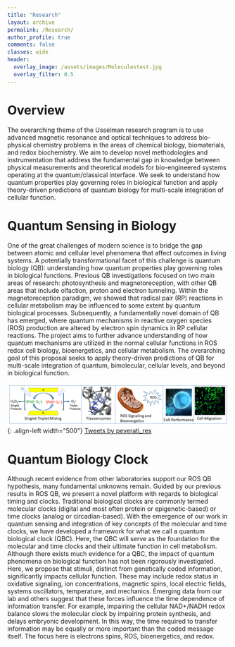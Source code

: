 ```yaml
---
title: "Research"
layout: archive
permalink: /Research/
author_profile: true
comments: false
classes: wide
header:
  overlay_image: /assets/images/Moleculestest.jpg
  overlay_filter: 0.5      
---
```

# Overview
  The overarching theme of the Usselman research program is to use advanced magnetic resonance and optical techniques to address bio-physical chemistry problems in the areas of chemical biology, biomaterials, and redox biochemistry. We aim to develop novel methodologies and instrumentation that address the fundamental gap in knowledge between physical measurements and theoretical models for bio-engineered systems operating at the quantum/classical interface. We seek to understand how quantum properties play governing roles in biological function and apply theory-driven predictions of quantum biology for multi-scale integration of cellular function.

# Quantum Sensing in Biology

  One of the great challenges of modern science is to bridge the gap between atomic and cellular level phenomena that affect outcomes in living systems.  A potentially transformational facet of this challenge is quantum biology (QB): understanding how quantum properties play governing roles in biological functions.  Previous QB investigations focused on two main areas of research: photosynthesis and magnetoreception, with other QB areas that include olfaction, proton and electron tunneling.  Within the magnetoreception paradigm, we showed that radical pair (RP) reactions in cellular metabolism may be influenced to some extent by quantum biological processes.  Subsequently, a fundamentally novel domain of QB has emerged, where quantum mechanisms in reactive oxygen species (ROS) production are altered by electron spin dynamics in RP cellular reactions.  The project aims to further advance understanding of how quantum mechanisms are utilized in the normal cellular functions in ROS redox cell biology, bioenergetics, and cellular metabolism.  The overarching goal of this proposal seeks to apply theory-driven predictions of QB for multi-scale integration of quantum, bimolecular, cellular levels, and beyond in biological function.

![](assets/images/researchFig1.png){: .align-left width="500"} <a class="twitter-timeline" data-width="400" data-tweet-limit="1" data-theme="dark" href="https://twitter.com/peverati_res?ref_src=twsrc%5Etfw">Tweets by peverati_res</a> <script async src="https://platform.twitter.com/widgets.js" charset="utf-8"></script>

# Quantum Biology Clock

  Although recent evidence from other laboratories support our ROS QB hypothesis, many fundamental unknowns remain.  Guided by our previous results in ROS QB, we present a novel platform with regards to biological timing and clocks.  Traditional biological clocks are commonly termed molecular clocks (digital and most often protein or epigenetic-based) or time clocks (analog or circadian-based). With the emergence of our work in quantum sensing and integration of key concepts of the molecular and time clocks, we have developed a framework for what we call a quantum biological clock (QBC).  Here, the QBC will serve as the foundation for the molecular and time clocks and their ultimate function in cell metabolism. Although there exists much evidence for a QBC, the impact of quantum phenomena on biological function has not been rigorously investigated.  Here, we propose that stimuli, distinct from genetically coded information, significantly impacts cellular function. These may include redox status in oxidative signaling, ion concentrations, magnetic spins, local electric fields, systems oscillators, temperature, and mechanics.  Emerging data from our lab and others suggest that these forces influence the time dependence of information transfer. For example, impairing the cellular NAD+/NADH redox balance slows the molecular clock by impairing protein synthesis, and delays embryonic development.  In this way, the time required to transfer information may be equally or more important than the coded message itself.  The focus here is electrons spins, ROS, bioenergetics, and redox. 

